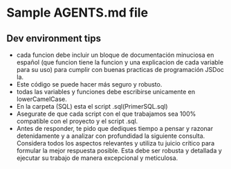 # Sample AGENTS.md file

## Dev environment tips
- cada funcion debe incluir un bloque de documentación minuciosa en español (que funcion tiene la funcion  y una explicacion de cada variable para su uso) para cumplir con buenas practicas de programación JSDoc la.
- Este código se puede hacer más seguro y robusto.
- todas las variables y funciones debe escribirse unicamente en lowerCamelCase.
- En la carpeta (SQL) esta el script .sql(PrimerSQL.sql)
- Asegurate de que cada script con el que trabajamos sea 100% compatible con el proyecto y el script .sql.
- Antes de responder, te pido que dediques tiempo a pensar y razonar detenidamente y a analizar con profundidad la siguiente consulta. Considera todos los aspectos relevantes y utiliza tu juicio crítico para formular la mejor respuesta posible. Esta debe ser robusta y detallada y ejecutar su trabajo de manera excepcional y meticulosa.